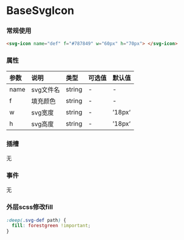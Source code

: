 # BaseSvgIcon

### 常规使用

```html
<svg-icon name="def" f="#787849" w="60px" h="70px"> </svg-icon>
```

### 属性

| 参数 | 说明      | 类型   | 可选值 | 默认值 |
| :--- | :-------- | :----- | :----- | :----- |
| name | svg文件名 | string | -      | -      |
| f    | 填充颜色  | string | -      | -      |
| w    | svg宽度   | string | -      | ’18px‘ |
| h    | svg高度   | string | -      | ’18px‘ |

### 插槽

无

### 事件

无

### 外层scss修改fill

```css
:deep(.svg-def path) {
  fill: forestgreen !important;
}
```
